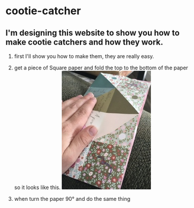# cootie-catcher

## I'm designing this website to show you how to make cootie catchers and how they work.

1. first I'll show you how to make them, they are really easy.

1. get a piece of Square paper and fold the top to the bottom  of the paper so it looks like this.
![image](./1A21E61C-217D-43E1-A919-CA38965A216E.jpeg)

1. when turn the paper 90° and do the same thing











